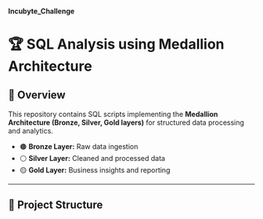 #### Incubyte_Challenge

# 🏆 SQL Analysis using Medallion Architecture

## 📌 Overview
This repository contains SQL scripts implementing the **Medallion Architecture (Bronze, Silver, Gold layers)** for structured data processing and analytics.

- 🟤 **Bronze Layer:** Raw data ingestion
- ⚪ **Silver Layer:** Cleaned and processed data
- 🟡 **Gold Layer:** Business insights and reporting

---

## 📂 Project Structure
